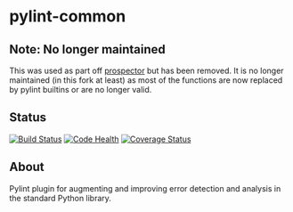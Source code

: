 # pylint-common

## Note: No longer maintained

This was used as part off [prospector](https://github.com/landscapeio/prospector) but has been removed. It is no longer maintained (in this fork at least) as most of the functions are now replaced by pylint builtins or are no longer valid.

## Status

[![Build Status](https://travis-ci.org/landscapeio/pylint-common.svg?branch=master)](https://travis-ci.org/landscapeio/pylint-common)
[![Code Health](https://landscape.io/github/landscapeio/pylint-common/master/landscape.svg?style=flat)](https://landscape.io/github/landscapeio/pylint-common/master)
[![Coverage Status](https://coveralls.io/repos/github/landscapeio/pylint-common/badge.svg?branch=master)](https://coveralls.io/github/landscapeio/pylint-common?branch=master)

## About

Pylint plugin for augmenting and improving error detection and analysis in the standard Python library.


